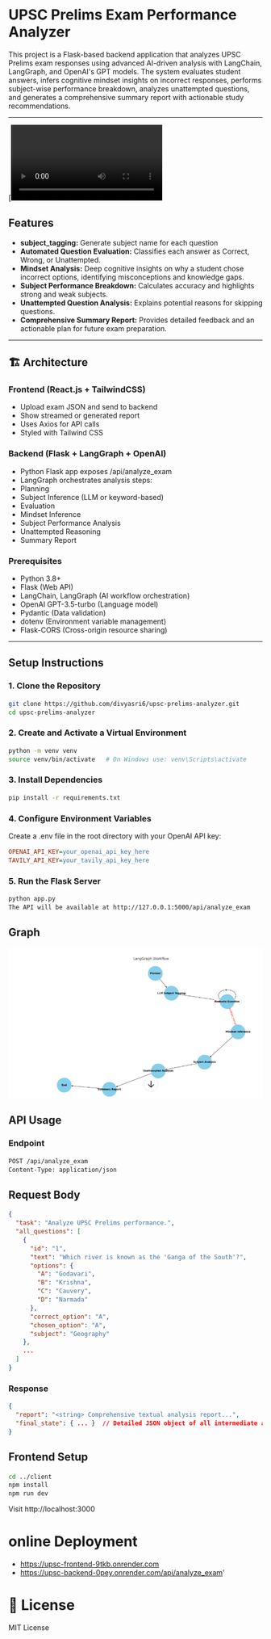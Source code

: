 # UPSC Prelims Exam Performance Analyzer

This project is a Flask-based backend application that analyzes UPSC Prelims exam responses using advanced AI-driven analysis with LangChain, LangGraph, and OpenAI's GPT models. The system evaluates student answers, infers cognitive mindset insights on incorrect responses, performs subject-wise performance breakdown, analyzes unattempted questions, and generates a comprehensive summary report with actionable study recommendations.

---
[![Watch the video](graph_images/shotvideo.mp4)

## Features
- **subject_tagging:** Generate subject name for each question
- **Automated Question Evaluation:** Classifies each answer as Correct, Wrong, or Unattempted.
- **Mindset Analysis:** Deep cognitive insights on why a student chose incorrect options, identifying misconceptions and knowledge gaps.
- **Subject Performance Breakdown:** Calculates accuracy and highlights strong and weak subjects.
- **Unattempted Question Analysis:** Explains potential reasons for skipping questions.
- **Comprehensive Summary Report:** Provides detailed feedback and an actionable plan for future exam preparation.

---
## 🏗️ Architecture
### Frontend (React.js + TailwindCSS)
- Upload exam JSON and send to backend
- Show streamed or generated report
- Uses Axios for API calls
- Styled with Tailwind CSS
### Backend (Flask + LangGraph + OpenAI)
- Python Flask app exposes /api/analyze_exam
- LangGraph orchestrates analysis steps:
- Planning
- Subject Inference (LLM or keyword-based)
- Evaluation
- Mindset Inference
- Subject Performance Analysis
- Unattempted Reasoning
- Summary Report
  
### Prerequisites
- Python 3.8+
- Flask (Web API)
- LangChain, LangGraph (AI workflow orchestration)
- OpenAI GPT-3.5-turbo (Language model)
- Pydantic (Data validation)
- dotenv (Environment variable management)
- Flask-CORS (Cross-origin resource sharing)

---
## Setup Instructions
### 1. Clone the Repository

```bash
git clone https://github.com/divyasri6/upsc-prelims-analyzer.git
cd upsc-prelims-analyzer
```
### 2. Create and Activate a Virtual Environment

```bash
python -m venv venv
source venv/bin/activate   # On Windows use: venv\Scripts\activate
```
### 3. Install Dependencies
```bash
pip install -r requirements.txt
```
### 4. Configure Environment Variables

Create a .env file in the root directory with your OpenAI API key:

```ini
OPENAI_API_KEY=your_openai_api_key_here
TAVILY_API_KEY=your_tavily_api_key_here
```
### 5. Run the Flask Server
```bash
python app.py
The API will be available at http://127.0.0.1:5000/api/analyze_exam
```
## Graph
![LangGraph Workflow](graph_images/LangGraph_workflow.png "Detailed flow of the analysis process")

## API Usage
### Endpoint
```bash
POST /api/analyze_exam
Content-Type: application/json
```
## Request Body
```json
{
  "task": "Analyze UPSC Prelims performance.",
  "all_questions": [
    {
      "id": "1",
      "text": "Which river is known as the 'Ganga of the South'?",
      "options": {
        "A": "Godavari",
        "B": "Krishna",
        "C": "Cauvery",
        "D": "Narmada"
      },
      "correct_option": "A",
      "chosen_option": "A",
      "subject": "Geography"
    },
    ...
  ]
}
```
### Response
```json
{
  "report": "<string> Comprehensive textual analysis report...",
  "final_state": { ... }  // Detailed JSON object of all intermediate analysis states
}
```
## Frontend Setup
```bash
cd ../client
npm install
npm run dev
```
Visit http://localhost:3000
# online Deployment
- https://upsc-frontend-9tkb.onrender.com
- https://upsc-backend-0pey.onrender.com/api/analyze_exam'
# 📝 License
MIT License
